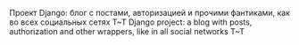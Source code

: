 Проект Django: блог с постами, авторизацией и прочими фантиками, как во всех социальных сетях T~T
Django project: a blog with posts, authorization and other wrappers, like in all social networks T~T
